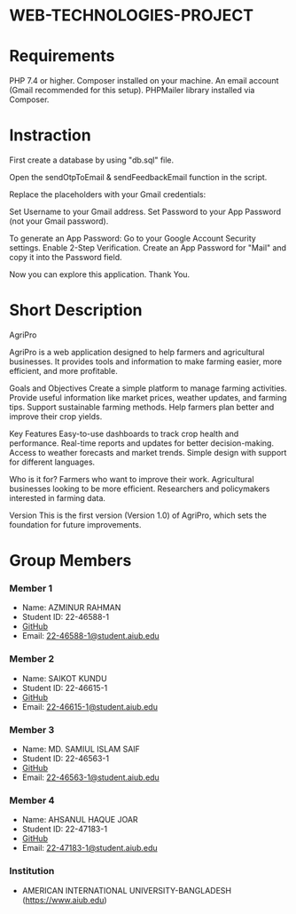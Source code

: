 # WEB-TECHNOLOGIES-PROJECT

# Requirements

PHP 7.4 or higher.
Composer installed on your machine.
An email account (Gmail recommended for this setup).
PHPMailer library installed via Composer.

# Instraction

First create a database by using "db.sql" file.

Open the sendOtpToEmail & sendFeedbackEmail function in the script.

Replace the placeholders with your Gmail credentials:

Set Username to your Gmail address.
Set Password to your App Password (not your Gmail password).

To generate an App Password:
Go to your Google Account Security settings.
Enable 2-Step Verification.
Create an App Password for "Mail" and copy it into the Password field.

Now you can explore this application. Thank You.

# Short Description

AgriPro

AgriPro is a web application designed to help farmers and agricultural businesses. It provides tools and information to make farming easier, more efficient, and more profitable.

Goals and Objectives
Create a simple platform to manage farming activities.
Provide useful information like market prices, weather updates, and farming tips.
Support sustainable farming methods.
Help farmers plan better and improve their crop yields.

Key Features
Easy-to-use dashboards to track crop health and performance.
Real-time reports and updates for better decision-making.
Access to weather forecasts and market trends.
Simple design with support for different languages.

Who is it for?
Farmers who want to improve their work.
Agricultural businesses looking to be more efficient.
Researchers and policymakers interested in farming data.

Version
This is the first version (Version 1.0) of AgriPro, which sets the foundation for future improvements.

# Group Members

### Member 1

- Name: AZMINUR RAHMAN
- Student ID: 22-46588-1
- [GitHub](https://github.com/azminur2856)
- Email: 22-46588-1@student.aiub.edu

### Member 2

- Name: SAIKOT KUNDU
- Student ID: 22-46615-1
- [GitHub](https://github.com/#)
- Email: 22-46615-1@student.aiub.edu

### Member 3

- Name: MD. SAMIUL ISLAM SAIF
- Student ID: 22-46563-1
- [GitHub](https://github.com/Samiul-Saif)
- Email: 22-46563-1@student.aiub.edu

### Member 4

- Name: AHSANUL HAQUE JOAR
- Student ID: 22-47183-1
- [GitHub](https://github.com/#)
- Email: 22-47183-1@student.aiub.edu

### Institution

- AMERICAN INTERNATIONAL UNIVERSITY-BANGLADESH (https://www.aiub.edu)
